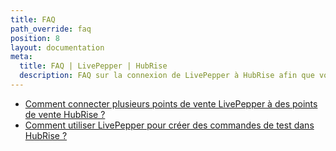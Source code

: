```yaml
---
title: FAQ
path_override: faq
position: 8
layout: documentation
meta:
  title: FAQ | LivePepper | HubRise
  description: FAQ sur la connexion de LivePepper à HubRise afin que votre logiciel de caisse fonctionne harmonieusement avec d'autres apps. Connectez les apps et synchronisez vos données.
---
```


- [Comment connecter plusieurs points de vente LivePepper à des points de vente HubRise ?](/apps/livepepper/faqs/connect-shops-hubrise-accounts)
- [Comment utiliser LivePepper pour créer des commandes de test dans HubRise ?](/apps/livepepper/faqs/use-livepepper-to-create-test-orders)
